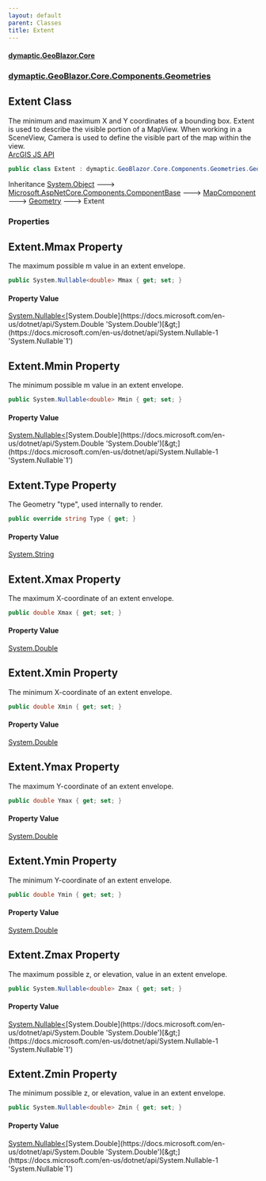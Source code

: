 ```yaml
---
layout: default
parent: Classes
title: Extent
---
```

#### [dymaptic.GeoBlazor.Core](index.html 'index')
### [dymaptic.GeoBlazor.Core.Components.Geometries](index.html#dymaptic.GeoBlazor.Core.Components.Geometries 'dymaptic.GeoBlazor.Core.Components.Geometries')

## Extent Class

The minimum and maximum X and Y coordinates of a bounding box. Extent is used to describe the visible portion of a MapView. When working in a SceneView, Camera is used to define the visible part of the map within the view.  
<a href="https://developers.arcgis.com/javascript/latest/api-reference/esri-geometry-Extent.html">ArcGIS JS API</a>

```csharp
public class Extent : dymaptic.GeoBlazor.Core.Components.Geometries.Geometry
```

Inheritance [System.Object](https://docs.microsoft.com/en-us/dotnet/api/System.Object 'System.Object') &#129106; [Microsoft.AspNetCore.Components.ComponentBase](https://docs.microsoft.com/en-us/dotnet/api/Microsoft.AspNetCore.Components.ComponentBase 'Microsoft.AspNetCore.Components.ComponentBase') &#129106; [MapComponent](dymaptic.GeoBlazor.Core.Components.MapComponent.html 'dymaptic.GeoBlazor.Core.Components.MapComponent') &#129106; [Geometry](dymaptic.GeoBlazor.Core.Components.Geometries.Geometry.html 'dymaptic.GeoBlazor.Core.Components.Geometries.Geometry') &#129106; Extent
### Properties

<a name='dymaptic.GeoBlazor.Core.Components.Geometries.Extent.Mmax'></a>

## Extent.Mmax Property

The maximum possible m value in an extent envelope.

```csharp
public System.Nullable<double> Mmax { get; set; }
```

#### Property Value
[System.Nullable&lt;](https://docs.microsoft.com/en-us/dotnet/api/System.Nullable-1 'System.Nullable`1')[System.Double](https://docs.microsoft.com/en-us/dotnet/api/System.Double 'System.Double')[&gt;](https://docs.microsoft.com/en-us/dotnet/api/System.Nullable-1 'System.Nullable`1')

<a name='dymaptic.GeoBlazor.Core.Components.Geometries.Extent.Mmin'></a>

## Extent.Mmin Property

The minimum possible m value in an extent envelope.

```csharp
public System.Nullable<double> Mmin { get; set; }
```

#### Property Value
[System.Nullable&lt;](https://docs.microsoft.com/en-us/dotnet/api/System.Nullable-1 'System.Nullable`1')[System.Double](https://docs.microsoft.com/en-us/dotnet/api/System.Double 'System.Double')[&gt;](https://docs.microsoft.com/en-us/dotnet/api/System.Nullable-1 'System.Nullable`1')

<a name='dymaptic.GeoBlazor.Core.Components.Geometries.Extent.Type'></a>

## Extent.Type Property

The Geometry "type", used internally to render.

```csharp
public override string Type { get; }
```

#### Property Value
[System.String](https://docs.microsoft.com/en-us/dotnet/api/System.String 'System.String')

<a name='dymaptic.GeoBlazor.Core.Components.Geometries.Extent.Xmax'></a>

## Extent.Xmax Property

The maximum X-coordinate of an extent envelope.

```csharp
public double Xmax { get; set; }
```

#### Property Value
[System.Double](https://docs.microsoft.com/en-us/dotnet/api/System.Double 'System.Double')

<a name='dymaptic.GeoBlazor.Core.Components.Geometries.Extent.Xmin'></a>

## Extent.Xmin Property

The minimum X-coordinate of an extent envelope.

```csharp
public double Xmin { get; set; }
```

#### Property Value
[System.Double](https://docs.microsoft.com/en-us/dotnet/api/System.Double 'System.Double')

<a name='dymaptic.GeoBlazor.Core.Components.Geometries.Extent.Ymax'></a>

## Extent.Ymax Property

The maximum Y-coordinate of an extent envelope.

```csharp
public double Ymax { get; set; }
```

#### Property Value
[System.Double](https://docs.microsoft.com/en-us/dotnet/api/System.Double 'System.Double')

<a name='dymaptic.GeoBlazor.Core.Components.Geometries.Extent.Ymin'></a>

## Extent.Ymin Property

The minimum Y-coordinate of an extent envelope.

```csharp
public double Ymin { get; set; }
```

#### Property Value
[System.Double](https://docs.microsoft.com/en-us/dotnet/api/System.Double 'System.Double')

<a name='dymaptic.GeoBlazor.Core.Components.Geometries.Extent.Zmax'></a>

## Extent.Zmax Property

The maximum possible z, or elevation, value in an extent envelope.

```csharp
public System.Nullable<double> Zmax { get; set; }
```

#### Property Value
[System.Nullable&lt;](https://docs.microsoft.com/en-us/dotnet/api/System.Nullable-1 'System.Nullable`1')[System.Double](https://docs.microsoft.com/en-us/dotnet/api/System.Double 'System.Double')[&gt;](https://docs.microsoft.com/en-us/dotnet/api/System.Nullable-1 'System.Nullable`1')

<a name='dymaptic.GeoBlazor.Core.Components.Geometries.Extent.Zmin'></a>

## Extent.Zmin Property

The minimum possible z, or elevation, value in an extent envelope.

```csharp
public System.Nullable<double> Zmin { get; set; }
```

#### Property Value
[System.Nullable&lt;](https://docs.microsoft.com/en-us/dotnet/api/System.Nullable-1 'System.Nullable`1')[System.Double](https://docs.microsoft.com/en-us/dotnet/api/System.Double 'System.Double')[&gt;](https://docs.microsoft.com/en-us/dotnet/api/System.Nullable-1 'System.Nullable`1')
